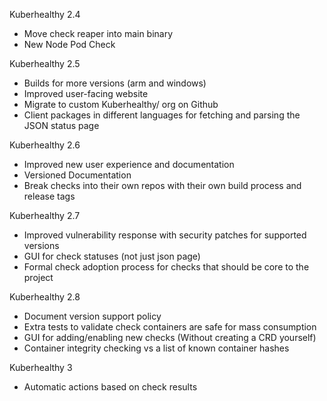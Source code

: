 Kuberhealthy 2.4
- Move check reaper into main binary
- New Node Pod Check

Kuberhealthy 2.5
- Builds for more versions (arm and windows)
- Improved user-facing website
- Migrate to custom Kuberhealthy/ org on Github
- Client packages in different languages for fetching and parsing the JSON status page

Kuberhealthy 2.6
- Improved new user experience and documentation
- Versioned Documentation
- Break checks into their own repos with their own build process and release tags

Kuberhealthy 2.7
- Improved vulnerability response with security patches for supported versions
- GUI for check statuses (not just json page)
- Formal check adoption process for checks that should be core to the project

Kuberhealthy 2.8
- Document version support policy
- Extra tests to validate check containers are safe for mass consumption 
- GUI for adding/enabling new checks (Without creating a CRD yourself)
- Container integrity checking vs a list of known container hashes

Kuberhealthy 3
- Automatic actions based on check results

